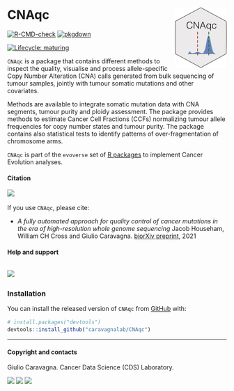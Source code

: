 
# CNAqc <img src='man/figures/logo.png' align="right" height="139" />

<!-- badges: start -->

[![R-CMD-check](https://github.com/caravagnalab/CNAqc/workflows/R-CMD-check/badge.svg)](https://github.com/caravagnalab/CNAqc/actions)
[![pkgdown](https://github.com/caravagnalab/CNAqc/actions/workflows/pkgdown.yaml/badge.svg)](https://github.com/caravagnalab/CNAqc/actions/workflows/pkgdown.yaml)

[![Lifecycle:
maturing](https://img.shields.io/badge/lifecycle-stable-green.svg)](https://www.tidyverse.org/lifecycle/#stable)
<!-- badges: end -->

`CNAqc` is a package that contains different methods to inspect the
quality, visualise and process allele-specific Copy Number Alteration
(CNA) calls generated from bulk sequencing of tumour samples, jointly
with tumour somatic mutations and other covariates.

Methods are available to integrate somatic mutation data with CNA
segments, tumour purity and ploidy assessment. The package provides
methods to estimate Cancer Cell Fractions (CCFs) normalizing tumour
allele frequencies for copy number states and tumour purity. The package
contains also statistical tests to identify patterns of
over-fragmentation of chromosome arms.

`CNAqc` is part of the `evoverse` set of [R
packages](https://caravagn.github.io/evoverse) to implement Cancer
Evolution analyses.

#### Citation

[![](https://img.shields.io/badge/doi-10.1101/2021.02.13.429885-red.svg)](https://doi.org/10.1101/2021.02.13.429885)

If you use `CNAqc`, please cite:

-   *A fully automated approach for quality control of cancer mutations
    in the era of high-resolution whole genome sequencing* Jacob
    Househam, William CH Cross and Giulio Caravagna. [biorXiv
    preprint](https://www.biorxiv.org/content/10.1101/2021.02.13.429885v1.full),
    2021

#### Help and support

## [![](https://img.shields.io/badge/GitHub%20Pages-https://caravagnalab.github.io/CNAqc/-yellow.svg)](https://caravagnalab.github.io/CNAqc)

### Installation

You can install the released version of `CNAqc` from
[GitHub](https://github.com/) with:

``` r
# install.packages("devtools")
devtools::install_github("caravagnalab/CNAqc")
```

------------------------------------------------------------------------

#### Copyright and contacts

Giulio Caravagna. Cancer Data Science (CDS) Laboratory.

[![](https://img.shields.io/badge/Email-gcaravagn@gmail.com-steelblue.svg)](mailto:gcaravagn@gmail.com)
[![](https://img.shields.io/badge/CDS%20Lab%20Github-caravagnalab-seagreen.svg)](https://github.com/caravagnalab)
[![](https://img.shields.io/badge/CDS%20Lab%20webpage-https://www.caravagnalab.org/-red.svg)](https://www.caravagnalab.org/)
